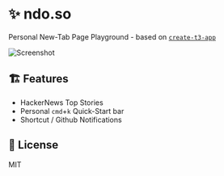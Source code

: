 # ✨ ndo.so

Personal New-Tab Page Playground - based on [`create-t3-app`](https://create.t3.gg)

![Screenshot](/public/screenshot.png)

## 🏗 Features

- HackerNews Top Stories
- Personal `cmd`+`k` Quick-Start bar
- Shortcut / Github Notifications

## 📝 License

MIT

